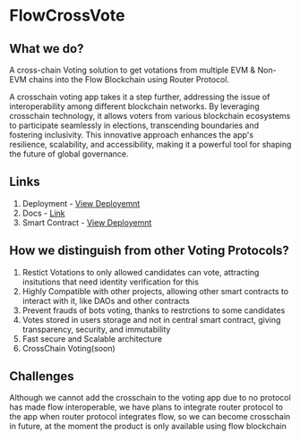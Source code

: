 # FlowCrossVote

## What we do?

A cross-chain Voting solution to get votations from multiple EVM \& Non-EVM chains into the Flow Blockchain using Router Protocol.

A crosschain voting app takes it a step further, addressing the issue of interoperability among different blockchain networks. By leveraging crosschain technology, it allows voters from various blockchain ecosystems to participate seamlessly in elections, transcending boundaries and fostering inclusivity. This innovative approach enhances the app's resilience, scalability, and accessibility, making it a powerful tool for shaping the future of global governance.

## Links
1. Deployment - [View Deployemnt](https://flow-vote-chain.vercel.app/)
2. Docs - [Link](https://flow-hackaton.gitbook.io/crosschain-voting/)
3. Smart Contract - [View Deployemnt](https://flow-view-source.com/testnet/account/0xdfa1d1c02f83399d)

## How we distinguish from other Voting Protocols?
1. Restict Votations to only allowed candidates can vote, attracting insitutions that need identity verification for this
2. Highly Compatible with other projects, allowing other smart contracts to interact with it,
like DAOs and other contracts
3. Prevent frauds of bots voting, thanks to restrctions to some candidates
4. Votes stored in users storage and not in central smart contract, giving transparency, security, and immutability
5. Fast secure and Scalable architecture
6. CrossChain Voting(soon)

## Challenges

Although we cannot add the crosschain to the voting app due to no protocol has made flow interoperable, we have plans to integrate router protocol to the app when router protocol integrates flow, so we can become crosschain in future, at the moment the product is only available using flow blockchain

